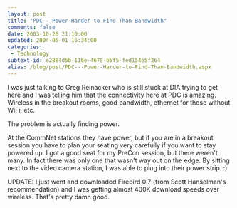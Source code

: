 ```yaml
---
layout: post
title: "PDC - Power Harder to Find Than Bandwidth"
comments: false
date: 2003-10-26 21:10:00
updated: 2004-05-01 16:34:00
categories:
 - Technology
subtext-id: e2884d5b-116e-4678-b5f5-fed154e5f264
alias: /blog/post/PDC---Power-Harder-to-Find-Than-Bandwidth.aspx
---
```



I was just talking to Greg Reinacker who is still stuck at DIA trying to get here and I was telling him that the connectivity here at PDC is amazing. Wireless in the breakout rooms, good bandwidth, ethernet for those without WiFi, etc.

The problem is actually finding power.

At the CommNet stations they have power, but if you are in a breakout session you have to plan your seating very carefully if you want to stay powered up. I got a good seat for my PreCon session, but there weren't many. In fact there was only one that wasn't way out on the edge. By sitting next to the video camera station, I was able to plug into their power strip. :)

UPDATE: I just went and downloaded Firebird 0.7 (from Scott Hanselman's recommendation) and I was getting almost 400K download speeds over wireless. That's pretty damn good.
